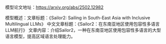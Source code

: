 模型论文地址：https://arxiv.org/abs/2502.12982

模型概述：文章标题：《Sailor2: Sailing in South-East Asia with Inclusive Multilingual LLMs》
中文文章标题：《Sailor2：在东南亚地区使用包容性多语言LLM航行》
文章内容：介绍Sailor2，一种在东南亚地区使用包容性多语言的大型语言模型，提高区域语言处理能力。
